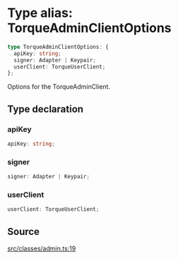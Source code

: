 # Type alias: TorqueAdminClientOptions

```ts
type TorqueAdminClientOptions: {
  apiKey: string;
  signer: Adapter | Keypair;
  userClient: TorqueUserClient;
};
```

Options for the TorqueAdminClient.

## Type declaration

### apiKey

```ts
apiKey: string;
```

### signer

```ts
signer: Adapter | Keypair;
```

### userClient

```ts
userClient: TorqueUserClient;
```

## Source

[src/classes/admin.ts:19](https://github.com/torque-labs/torque-ts-sdk/blob/35180ea2561c531d50df4b23b7bd32172a5fdc80/src/classes/admin.ts#L19)
